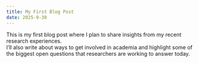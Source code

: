 ```yaml
---
title: My First Blog Post
date: 2025-9-30
---
```

This is my first blog post where I plan to share insights from my recent research experiences.  
I’ll also write about ways to get involved in academia and highlight some of the biggest open questions that researchers are working to answer today.
